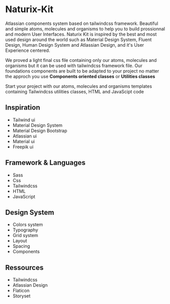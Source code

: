 # Naturix-Kit
Atlassian components system based on tailwindcss framework. Beautiful and simple atoms, molecules and organisms to help you to build prossionnal and modern User Interfaces. Naturix Kit is inspired by the best and most used design around the world such as Material Design System, Fluent Design, Human Design System and Atlassian Design, and it's User Experience centered.

We proved a light final css file containing only our atoms, molecules and organisms but it can be used with tailwindcss framework file.
Our foundations components are built to be adapted to your project no matter the approch you use **Components oriented classes** or **Utilities classes**

Start your project with our atoms, molecules and organisms templates containing Tailwindcss utilities classes, HTML and JavaScipt code

## Inspiration

* Tailwind ui
* Material  Design System
* Material Design Bootstrap
* Atlassian ui
* Material ui
* Freepik ui

## Framework & Languages

* Sass
* Css
* Tailwindcss
* HTML
* JavaScript

## Design System

* Colors system
* Typography
* Grid system
* Layout
* Spacing
* Components

## Ressources

* Tailwindcss
* Atlassian Design
* Flaticon
* Storyset
